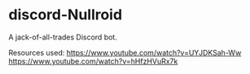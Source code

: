 # discord-Nullroid
A jack-of-all-trades Discord bot.

Resources used:
https://www.youtube.com/watch?v=UYJDKSah-Ww
https://www.youtube.com/watch?v=hHfzHVuRx7k
